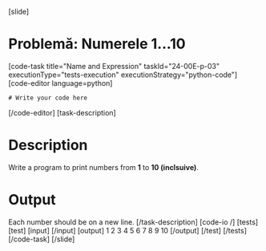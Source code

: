 [slide]
# Problemă: Numerele 1...10
[code-task title="Name and Expression" taskId="24-00E-p-03" executionType="tests-execution" executionStrategy="python-code"]
[code-editor language=python]
```
# Write your code here
```
[/code-editor]
[task-description]
# Description

Write a program to print numbers from **1** to **10 (inclsuive)**.

# Output

Each number should be on a new line.
[/task-description]
[code-io /]
[tests]
[test]
[input]
[/input]
[output]
1
2
3
4
5
6
7
8
9
10
[/output]
[/test]
[/tests]
[/code-task]
[/slide]